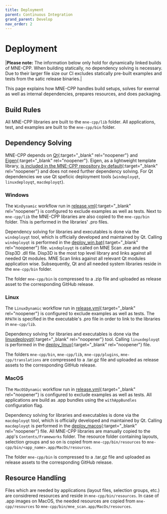 ```yaml
---
title: Deployment
parent: Continuous Integration
grand_parent: Develop
nav_order: 2
---
```


# Deployment

|**Please note:** The information below only hold for dynamically linked builds of MNE-CPP. When building statically, no dependency solving is necessary. Due to their larger file size our CI excludes statically pre-built examples and tests from the satic release binaries.|

This page explains how MNE-CPP handles build setups, solves for exernal as well as internal dependencies, prepares resources, and does packaging.

## Build Rules

All MNE-CPP libraries are built to the `mne-cpp/lib` folder. All applications, test, and examples are built to the `mne-cpp/bin` folder.

## Dependency Solving
MNE-CPP depends on [Qt](https://www.qt.io/){:target="_blank" rel="noopener"} and [Eigen](http://eigen.tuxfamily.org/index.php?title=Main_Page){:target="_blank" rel="noopener"}. Eigen, as a lightweight template library, [is included in the MNE-CPP repository by default](https://github.com/mne-tools/mne-cpp/tree/master/include/3rdParty/eigen3){:target="_blank" rel="noopener"} and does not need further dependency solving. For Qt dependencies we use Qt speficic deployment tools (`windeployqt`, `linuxdeployqt`, `macdeployqt`).

### Windows
The `WinDynamic` workflow run in [release.yml](https://github.com/mne-tools/mne-cpp/blob/master/.github/workflows/release.yml){:target="_blank" rel="noopener"} is configured to exclude examples as well as tests. Next to `mne-cpp/lib` the MNE-CPP libraries are also copied to the `mne-cpp/bin` folder. This is performed in the libraries' .pro files. 

Dependency solving for libraries and executables is done via the `windeployqt` tool, which is officially developed and maintained by Qt. Calling `windeployqt` is performed in the [deploy_win.bat](https://github.com/mne-tools/mne-cpp/blob/master/tools/deployment/deploy_win.bat){:target="_blank" rel="noopener"} file. `windeployqt` is called on MNE Scan .exe and the Disp3D .dll file. Disp3D is the most top level library and links against all needed Qt modules. MNE Scan links against all relevant Qt modules application wise. Subsequently, Qt and all needed system libraries reside in the `mne-cpp/bin` folder.

The folder `mne-cpp/bin` is compressed to a .zip file and uploaded as release asset to the corresponding GitHub release.

### Linux
The `LinuxDynamic` workflow run in [release.yml](https://github.com/mne-tools/mne-cpp/blob/master/.github/workflows/release.yml){:target="_blank" rel="noopener"} is configured to exclude examples as well as tests. The `RPATH` is specified in the executable's .pro file in order to link to the libraries in `mne-cpp/lib`.

Dependency solving for libraries and executables is done via the [linuxdeployqt](https://github.com/probonopd/linuxdeployqt){:target="_blank" rel="noopener"} tool. Calling `linuxdeployqt` is performed in the [deploy_linux](https://github.com/mne-tools/mne-cpp/blob/master/tools/deployment/deploy_linux){:target="_blank" rel="noopener"} file.

The folders `mne-cpp/bin`, `mne-cpp/lib`, `mne-cpp/plugins`, `mne-cpp/translations` are compressed to a .tar.gz file and uploaded as release assets to the corresponding GitHub release. 

### MacOS
The `MacOSDynamic` workflow run in [release.yml](https://github.com/mne-tools/mne-cpp/blob/master/.github/workflows/release.yml){:target="_blank" rel="noopener"} is configured to exclude examples as well as tests. All applications are build as .app bundles using the `withAppBundles` configuration flag.

Dependency solving for libraries and executables is done via the `macdeployqt` tool, which is officially developed and maintained by Qt. Calling `macdeployqt` is performed in the [deploy_macos](https://github.com/mne-tools/mne-cpp/blob/master/tools/deployment/deploy_macos){:target="_blank" rel="noopener"} file. All MNE-CPP libraries are manually copied to the .app's `Contents/Frameworks` folder. The resource folder containing layouts, selection groups and so on is copied from `mne-cpp/bin/resources` to `mne-cpp/bin/<app_name>.app/MacOs/resources`. 

The folder `mne-cpp/bin` is compressed to a .tar.gz file and uploaded as release assets to the corresponding GitHub release.

## Resource Handling

Files which are needed by applications (layout files, selection groups, etc.) are considrered resources and reside in `mne-cpp/bin/resources`. In case of .app images on MacOS, the needed resources are copied from `mne-cpp/resources` to `mne-cpp/bin/mne_scan.app/MacOs/resources`. 
